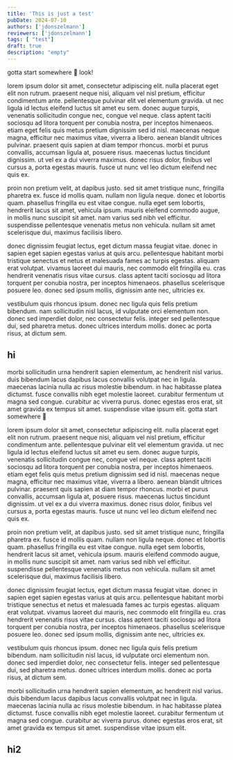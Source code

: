 ```yaml
---
title: 'This is just a test'
pubDate: 2024-07-10
authors: ['jdonszelmann']
reviewers: ['jdonszelmann']
tags: [ "test"]
draft: true
description: "empty"
---
```


gotta start somewhere :shrug:
look!

lorem ipsum dolor sit amet, consectetur adipiscing elit. nulla placerat eget elit non rutrum. praesent neque nisi, aliquam vel nisl pretium, efficitur condimentum ante. pellentesque pulvinar elit vel elementum gravida. ut nec ligula id lectus eleifend luctus sit amet eu sem. donec augue turpis, venenatis sollicitudin congue nec, congue vel neque. class aptent taciti sociosqu ad litora torquent per conubia nostra, per inceptos himenaeos. etiam eget felis quis metus pretium dignissim sed id nisl. maecenas neque magna, efficitur nec maximus vitae, viverra a libero. aenean blandit ultrices pulvinar. praesent quis sapien at diam tempor rhoncus. morbi et purus convallis, accumsan ligula at, posuere risus. maecenas luctus tincidunt dignissim. ut vel ex a dui viverra maximus. donec risus dolor, finibus vel cursus a, porta egestas mauris. fusce ut nunc vel leo dictum eleifend nec quis ex.

proin non pretium velit, at dapibus justo. sed sit amet tristique nunc, fringilla pharetra ex. fusce id mollis quam. nullam non ligula neque. donec et lobortis quam. phasellus fringilla eu est vitae congue. nulla eget sem lobortis, hendrerit lacus sit amet, vehicula ipsum. mauris eleifend commodo augue, in mollis nunc suscipit sit amet. nam varius sed nibh vel efficitur. suspendisse pellentesque venenatis metus non vehicula. nullam sit amet scelerisque dui, maximus facilisis libero.

donec dignissim feugiat lectus, eget dictum massa feugiat vitae. donec in sapien eget sapien egestas varius at quis arcu. pellentesque habitant morbi tristique senectus et netus et malesuada fames ac turpis egestas. aliquam erat volutpat. vivamus laoreet dui mauris, nec commodo elit fringilla eu. cras hendrerit venenatis risus vitae cursus. class aptent taciti sociosqu ad litora torquent per conubia nostra, per inceptos himenaeos. phasellus scelerisque posuere leo. donec sed ipsum mollis, dignissim ante nec, ultricies ex.

vestibulum quis rhoncus ipsum. donec nec ligula quis felis pretium bibendum. nam sollicitudin nisl lacus, id vulputate orci elementum non. donec sed imperdiet dolor, nec consectetur felis. integer sed pellentesque dui, sed pharetra metus. donec ultrices interdum mollis. donec ac porta risus, at dictum sem.

## hi

morbi sollicitudin urna hendrerit sapien elementum, ac hendrerit nisl varius. duis bibendum lacus dapibus lacus convallis volutpat nec in ligula. maecenas lacinia nulla ac risus molestie bibendum. in hac habitasse platea dictumst. fusce convallis nibh eget molestie laoreet. curabitur fermentum ut magna sed congue. curabitur ac viverra purus. donec egestas eros erat, sit amet gravida ex tempus sit amet. suspendisse vitae ipsum elit. 
gotta start somewhere :shrug:

lorem ipsum dolor sit amet, consectetur adipiscing elit. nulla placerat eget elit non rutrum. praesent neque nisi, aliquam vel nisl pretium, efficitur condimentum ante. pellentesque pulvinar elit vel elementum gravida. ut nec ligula id lectus eleifend luctus sit amet eu sem. donec augue turpis, venenatis sollicitudin congue nec, congue vel neque. class aptent taciti sociosqu ad litora torquent per conubia nostra, per inceptos himenaeos. etiam eget felis quis metus pretium dignissim sed id nisl. maecenas neque magna, efficitur nec maximus vitae, viverra a libero. aenean blandit ultrices pulvinar. praesent quis sapien at diam tempor rhoncus. morbi et purus convallis, accumsan ligula at, posuere risus. maecenas luctus tincidunt dignissim. ut vel ex a dui viverra maximus. donec risus dolor, finibus vel cursus a, porta egestas mauris. fusce ut nunc vel leo dictum eleifend nec quis ex.

proin non pretium velit, at dapibus justo. sed sit amet tristique nunc, fringilla pharetra ex. fusce id mollis quam. nullam non ligula neque. donec et lobortis quam. phasellus fringilla eu est vitae congue. nulla eget sem lobortis, hendrerit lacus sit amet, vehicula ipsum. mauris eleifend commodo augue, in mollis nunc suscipit sit amet. nam varius sed nibh vel efficitur. suspendisse pellentesque venenatis metus non vehicula. nullam sit amet scelerisque dui, maximus facilisis libero.

donec dignissim feugiat lectus, eget dictum massa feugiat vitae. donec in sapien eget sapien egestas varius at quis arcu. pellentesque habitant morbi tristique senectus et netus et malesuada fames ac turpis egestas. aliquam erat volutpat. vivamus laoreet dui mauris, nec commodo elit fringilla eu. cras hendrerit venenatis risus vitae cursus. class aptent taciti sociosqu ad litora torquent per conubia nostra, per inceptos himenaeos. phasellus scelerisque posuere leo. donec sed ipsum mollis, dignissim ante nec, ultricies ex.

vestibulum quis rhoncus ipsum. donec nec ligula quis felis pretium bibendum. nam sollicitudin nisl lacus, id vulputate orci elementum non. donec sed imperdiet dolor, nec consectetur felis. integer sed pellentesque dui, sed pharetra metus. donec ultrices interdum mollis. donec ac porta risus, at dictum sem.

morbi sollicitudin urna hendrerit sapien elementum, ac hendrerit nisl varius. duis bibendum lacus dapibus lacus convallis volutpat nec in ligula. maecenas lacinia nulla ac risus molestie bibendum. in hac habitasse platea dictumst. fusce convallis nibh eget molestie laoreet. curabitur fermentum ut magna sed congue. curabitur ac viverra purus. donec egestas eros erat, sit amet gravida ex tempus sit amet. suspendisse vitae ipsum elit. 



## hi2

